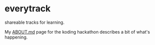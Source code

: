everytrack
==========

shareable tracks for learning.

My [ABOUT.md](https://github.com/sarupbanskota/global.hackathon/blob/master/Teams/banas/ABOUT.md) page for the koding hackathon describes a bit of what's happening.
